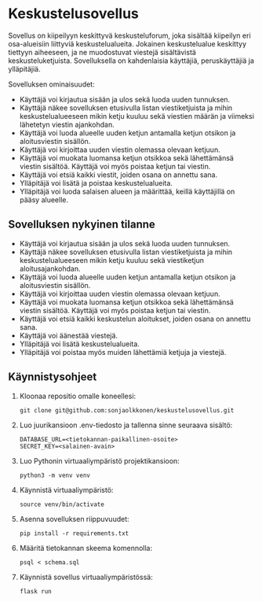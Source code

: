 # Keskustelusovellus

Sovellus on kiipeilyyn keskittyvä keskusteluforum, joka sisältää kiipeilyn eri osa-alueisiin liittyviä keskustelualueita. Jokainen keskustelualue keskittyy tiettyyn aiheeseen, ja ne muodostuvat viestejä sisältävistä keskusteluketjuista. Sovelluksella on kahdenlaisia käyttäjiä, peruskäyttäjiä ja ylläpitäjiä. 

Sovelluksen ominaisuudet:

- Käyttäjä voi kirjautua sisään ja ulos sekä luoda uuden tunnuksen.
- Käyttäjä näkee sovelluksen etusivulla listan viestiketjuista ja mihin keskustelualueeseen mikin ketju kuuluu sekä viestien määrän ja viimeksi lähetetyn viestin ajankohdan.
- Käyttäjä voi luoda alueelle uuden ketjun antamalla ketjun otsikon ja aloitusviestin sisällön.
- Käyttäjä voi kirjoittaa uuden viestin olemassa olevaan ketjuun.
- Käyttäjä voi muokata luomansa ketjun otsikkoa sekä lähettämänsä viestin sisältöä. Käyttäjä voi myös poistaa ketjun tai viestin.
- Käyttäjä voi etsiä kaikki viestit, joiden osana on annettu sana.
- Ylläpitäjä voi lisätä ja poistaa keskustelualueita.
- Ylläpitäjä voi luoda salaisen alueen ja määrittää, keillä käyttäjillä on pääsy alueelle.

## Sovelluksen nykyinen tilanne

- Käyttäjä voi kirjautua sisään ja ulos sekä luoda uuden tunnuksen.
- Käyttäjä näkee sovelluksen etusivulla listan viestiketjuista ja mihin keskustelualueeseen mikin ketju kuuluu sekä viestiketjun aloitusajankohdan.
- Käyttäjä voi luoda alueelle uuden ketjun antamalla ketjun otsikon ja aloitusviestin sisällön.
- Käyttäjä voi kirjoittaa uuden viestin olemassa olevaan ketjuun.
- Käyttäjä voi muokata luomansa ketjun otsikkoa sekä lähettämänsä viestin sisältöä. Käyttäjä voi myös poistaa ketjun tai viestin.
- Käyttäjä voi etsiä kaikki keskustelun aloitukset, joiden osana on annettu sana.
- Käyttäjä voi äänestää viestejä. 
- Ylläpitäjä voi lisätä keskustelualueita.
- Ylläpitäjä voi poistaa myös muiden lähettämiä ketjuja ja viestejä.

## Käynnistysohjeet

1) Kloonaa repositio omalle koneellesi:
   ```
   git clone git@github.com:sonjaolkkonen/keskustelusovellus.git
2) Luo juurikansioon .env-tiedosto ja tallenna sinne seuraava sisältö:
   ```
   DATABASE_URL=<tietokannan-paikallinen-osoite>
   SECRET_KEY=<salainen-avain>
3) Luo Pythonin virtuaaliympäristö projektikansioon:
   ```
   python3 -m venv venv
4) Käynnistä virtuaaliympäristö:
   ```
   source venv/bin/activate
5) Asenna sovelluksen riippuvuudet:
   ```
   pip install -r requirements.txt
6) Määritä tietokannan skeema komennolla:
   ```
   psql < schema.sql
7) Käynnistä sovellus virtuaaliympäristössä:
   ```
   flask run 
